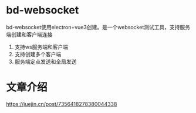 #  bd-websocket

 bd-websocket使用electron+vue3创建。是一个websocket测试工具，支持服务端创建和客户端连接



1. 支持ws服务端和客户端
2. 支持创建多个客户端
3. 服务端定点发送和全局发送

#  文章介绍
https://juejin.cn/post/7356418278380044338
